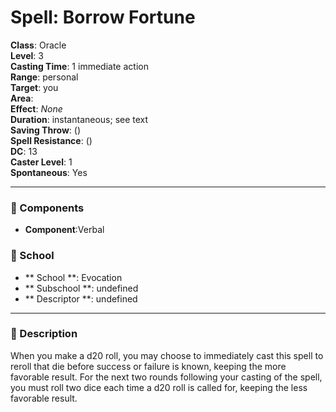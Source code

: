 
# Spell: Borrow Fortune
**Class**: Oracle  
**Level**: 3  
**Casting Time**: 1 immediate action  
**Range**: personal  
**Target**: you  
**Area**:   
**Effect**: _None_  
**Duration**: instantaneous; see text  
**Saving Throw**:  ()  
**Spell Resistance**:  ()  
**DC**: 13  
**Caster Level**: 1  
**Spontaneous**: Yes

---

### 🔮 Components
- **Component**:Verbal

### 🏫 School
- ** School **: Evocation
- ** Subschool **: undefined
- ** Descriptor **: undefined
---

### 📜 Description
When you make a d20 roll, you may choose to immediately cast this spell to reroll that die before success or failure is known, keeping the more favorable result. For the next two rounds following your casting of the spell, you must roll two dice each time a d20 roll is called for, keeping the less favorable result.
